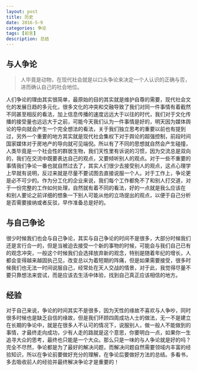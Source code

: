```yaml
---
layout: post
title: 历史
date: 2016-5-9
categories: 争论
tags: [前言]
description: 总结
---
```


## 与人争论

> 人毕竟是动物，在现代社会就是以口头争论来决定一个人认识的正确与否，进而确认自己的社会地位。

人们争论的理由其实很简单，最原始的目的其实就是维护自尊的需要，现代社会文化的发展日趋的多元化，很多文化的冲突和交融导致了我们对同一件事情有着截然不同甚至相反的看法，加上信息传播的速度远远大于以往的时代，我们对于文化传播的接受量也远远大于之前，可能今天我们认为一件事情是好的，明天因为媒体舆论的导向就会产生一个完全想法的看法，关于我们独立思考的重要以前也有提到过，另外一个重要的地方其实就是现代社会集权下对于舆论的超强控制，前段时间国家媒体对于房地产的导向就可见端倪。所以有了不同的思想就自然会产生碰撞，人类毕竟是一个社会性的群居生物，我们天性里有诉说的习惯，因为交流总是双向的，我们在交流中既要表达自己的观点，又要倾听别人的观点。对于一些不重要的事情我们争论一番也就自然过去了，其实人们很少去接受别人的观点，这点心理学上早就有说明，反过来就是尽量不要试图去直接说服一个人。对于工作上，争论更是必不可少的。作为分工化的企业来说，我们每个工作都免不了和别人打交道，对于一份完整的工作如何处理，自然就有着不同的看法，好的一点就是我么应该在 和别人要论之前详细的想象一下别人可能从他的立场提出的观点，以便于自己分析是否需要接纳或者反驳，早作准备总是好的。

## 与自己争论

很少时候我们也会与自己争论，其实与自己争论的时间不是很多，大部分时候我们还是言行合一的，但是当被迫去接受一个新的事物的时候，可能会与我们自己已有的观念冲突，一般这个时候我们会选择放弃新的观念，特别是随着年纪的增长，人都会变得越来越固执己见，改变总以为着短期的阵痛，但是如果需要接受，很多时候我们也无法一时间说服自己，经常处在天人交战的情景，对于此，我觉得尽量不要只靠想法来尝试，而是应该去生活中体验，找到自己真正应该相信的地方。

## 经验

对于自己来说，争论的时间其实不是很多，因为天性的缘故不喜欢与人争吵，同时很多时候也是缺乏自信的缘故，但是我们环顾四周成功人士的做法，无一不是建立在长期的争论中，就是在很多人不认可的情况下，说服别人，做一般人不能做到的事情，才最终走向成功，少有人走的路就是这个意思，你要明白一点，如果你一生追寻大众的思考，最终也只能是一个大众。那么只是一味的与人争论就是好的吗？完全不尽然，争论都是为了最好的解决问题，而解决问题自然需要领域内丰富的经验知识，所以在争论前要做好充分的理解，在争论后要做好方法的总结。多看书，多去吸收前人的经验并最终解决争论才是重要的！




